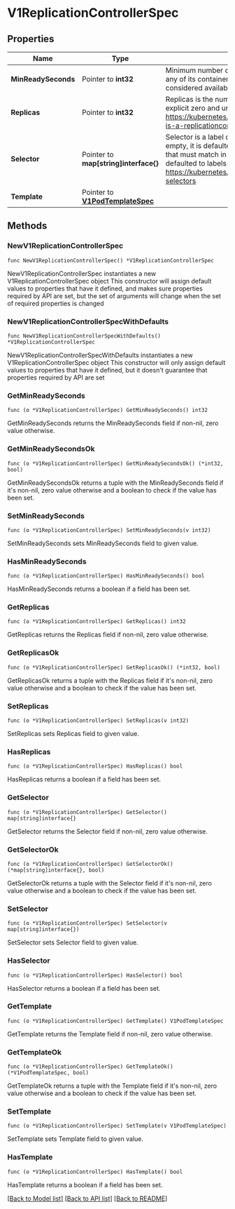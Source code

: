 # V1ReplicationControllerSpec

## Properties

Name | Type | Description | Notes
------------ | ------------- | ------------- | -------------
**MinReadySeconds** | Pointer to **int32** | Minimum number of seconds for which a newly created pod should be ready without any of its container crashing, for it to be considered available. Defaults to 0 (pod will be considered available as soon as it is ready) | [optional] 
**Replicas** | Pointer to **int32** | Replicas is the number of desired replicas. This is a pointer to distinguish between explicit zero and unspecified. Defaults to 1. More info: https://kubernetes.io/docs/concepts/workloads/controllers/replicationcontroller#what-is-a-replicationcontroller | [optional] 
**Selector** | Pointer to **map[string]interface{}** | Selector is a label query over pods that should match the Replicas count. If Selector is empty, it is defaulted to the labels present on the Pod template. Label keys and values that must match in order to be controlled by this replication controller, if empty defaulted to labels on Pod template. More info: https://kubernetes.io/docs/concepts/overview/working-with-objects/labels/#label-selectors | [optional] 
**Template** | Pointer to [**V1PodTemplateSpec**](V1PodTemplateSpec.md) |  | [optional] 

## Methods

### NewV1ReplicationControllerSpec

`func NewV1ReplicationControllerSpec() *V1ReplicationControllerSpec`

NewV1ReplicationControllerSpec instantiates a new V1ReplicationControllerSpec object
This constructor will assign default values to properties that have it defined,
and makes sure properties required by API are set, but the set of arguments
will change when the set of required properties is changed

### NewV1ReplicationControllerSpecWithDefaults

`func NewV1ReplicationControllerSpecWithDefaults() *V1ReplicationControllerSpec`

NewV1ReplicationControllerSpecWithDefaults instantiates a new V1ReplicationControllerSpec object
This constructor will only assign default values to properties that have it defined,
but it doesn't guarantee that properties required by API are set

### GetMinReadySeconds

`func (o *V1ReplicationControllerSpec) GetMinReadySeconds() int32`

GetMinReadySeconds returns the MinReadySeconds field if non-nil, zero value otherwise.

### GetMinReadySecondsOk

`func (o *V1ReplicationControllerSpec) GetMinReadySecondsOk() (*int32, bool)`

GetMinReadySecondsOk returns a tuple with the MinReadySeconds field if it's non-nil, zero value otherwise
and a boolean to check if the value has been set.

### SetMinReadySeconds

`func (o *V1ReplicationControllerSpec) SetMinReadySeconds(v int32)`

SetMinReadySeconds sets MinReadySeconds field to given value.

### HasMinReadySeconds

`func (o *V1ReplicationControllerSpec) HasMinReadySeconds() bool`

HasMinReadySeconds returns a boolean if a field has been set.

### GetReplicas

`func (o *V1ReplicationControllerSpec) GetReplicas() int32`

GetReplicas returns the Replicas field if non-nil, zero value otherwise.

### GetReplicasOk

`func (o *V1ReplicationControllerSpec) GetReplicasOk() (*int32, bool)`

GetReplicasOk returns a tuple with the Replicas field if it's non-nil, zero value otherwise
and a boolean to check if the value has been set.

### SetReplicas

`func (o *V1ReplicationControllerSpec) SetReplicas(v int32)`

SetReplicas sets Replicas field to given value.

### HasReplicas

`func (o *V1ReplicationControllerSpec) HasReplicas() bool`

HasReplicas returns a boolean if a field has been set.

### GetSelector

`func (o *V1ReplicationControllerSpec) GetSelector() map[string]interface{}`

GetSelector returns the Selector field if non-nil, zero value otherwise.

### GetSelectorOk

`func (o *V1ReplicationControllerSpec) GetSelectorOk() (*map[string]interface{}, bool)`

GetSelectorOk returns a tuple with the Selector field if it's non-nil, zero value otherwise
and a boolean to check if the value has been set.

### SetSelector

`func (o *V1ReplicationControllerSpec) SetSelector(v map[string]interface{})`

SetSelector sets Selector field to given value.

### HasSelector

`func (o *V1ReplicationControllerSpec) HasSelector() bool`

HasSelector returns a boolean if a field has been set.

### GetTemplate

`func (o *V1ReplicationControllerSpec) GetTemplate() V1PodTemplateSpec`

GetTemplate returns the Template field if non-nil, zero value otherwise.

### GetTemplateOk

`func (o *V1ReplicationControllerSpec) GetTemplateOk() (*V1PodTemplateSpec, bool)`

GetTemplateOk returns a tuple with the Template field if it's non-nil, zero value otherwise
and a boolean to check if the value has been set.

### SetTemplate

`func (o *V1ReplicationControllerSpec) SetTemplate(v V1PodTemplateSpec)`

SetTemplate sets Template field to given value.

### HasTemplate

`func (o *V1ReplicationControllerSpec) HasTemplate() bool`

HasTemplate returns a boolean if a field has been set.


[[Back to Model list]](../README.md#documentation-for-models) [[Back to API list]](../README.md#documentation-for-api-endpoints) [[Back to README]](../README.md)


